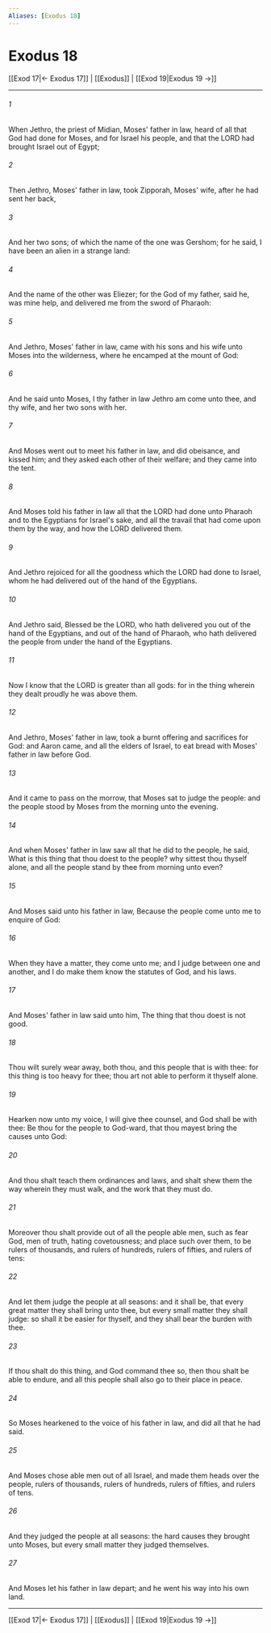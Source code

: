 ```yaml
---
Aliases: [Exodus 18]
---
```

# Exodus 18

[[Exod 17|← Exodus 17]] | [[Exodus]] | [[Exod 19|Exodus 19 →]]
***



###### 1 
When Jethro, the priest of Midian, Moses' father in law, heard of all that God had done for Moses, and for Israel his people, and that the LORD had brought Israel out of Egypt; 

###### 2 
Then Jethro, Moses' father in law, took Zipporah, Moses' wife, after he had sent her back, 

###### 3 
And her two sons; of which the name of the one was Gershom; for he said, I have been an alien in a strange land: 

###### 4 
And the name of the other was Eliezer; for the God of my father, said he, was mine help, and delivered me from the sword of Pharaoh: 

###### 5 
And Jethro, Moses' father in law, came with his sons and his wife unto Moses into the wilderness, where he encamped at the mount of God: 

###### 6 
And he said unto Moses, I thy father in law Jethro am come unto thee, and thy wife, and her two sons with her. 

###### 7 
And Moses went out to meet his father in law, and did obeisance, and kissed him; and they asked each other of their welfare; and they came into the tent. 

###### 8 
And Moses told his father in law all that the LORD had done unto Pharaoh and to the Egyptians for Israel's sake, and all the travail that had come upon them by the way, and how the LORD delivered them. 

###### 9 
And Jethro rejoiced for all the goodness which the LORD had done to Israel, whom he had delivered out of the hand of the Egyptians. 

###### 10 
And Jethro said, Blessed be the LORD, who hath delivered you out of the hand of the Egyptians, and out of the hand of Pharaoh, who hath delivered the people from under the hand of the Egyptians. 

###### 11 
Now I know that the LORD is greater than all gods: for in the thing wherein they dealt proudly he was above them. 

###### 12 
And Jethro, Moses' father in law, took a burnt offering and sacrifices for God: and Aaron came, and all the elders of Israel, to eat bread with Moses' father in law before God. 

###### 13 
And it came to pass on the morrow, that Moses sat to judge the people: and the people stood by Moses from the morning unto the evening. 

###### 14 
And when Moses' father in law saw all that he did to the people, he said, What is this thing that thou doest to the people? why sittest thou thyself alone, and all the people stand by thee from morning unto even? 

###### 15 
And Moses said unto his father in law, Because the people come unto me to enquire of God: 

###### 16 
When they have a matter, they come unto me; and I judge between one and another, and I do make them know the statutes of God, and his laws. 

###### 17 
And Moses' father in law said unto him, The thing that thou doest is not good. 

###### 18 
Thou wilt surely wear away, both thou, and this people that is with thee: for this thing is too heavy for thee; thou art not able to perform it thyself alone. 

###### 19 
Hearken now unto my voice, I will give thee counsel, and God shall be with thee: Be thou for the people to God-ward, that thou mayest bring the causes unto God: 

###### 20 
And thou shalt teach them ordinances and laws, and shalt shew them the way wherein they must walk, and the work that they must do. 

###### 21 
Moreover thou shalt provide out of all the people able men, such as fear God, men of truth, hating covetousness; and place such over them, to be rulers of thousands, and rulers of hundreds, rulers of fifties, and rulers of tens: 

###### 22 
And let them judge the people at all seasons: and it shall be, that every great matter they shall bring unto thee, but every small matter they shall judge: so shall it be easier for thyself, and they shall bear the burden with thee. 

###### 23 
If thou shalt do this thing, and God command thee so, then thou shalt be able to endure, and all this people shall also go to their place in peace. 

###### 24 
So Moses hearkened to the voice of his father in law, and did all that he had said. 

###### 25 
And Moses chose able men out of all Israel, and made them heads over the people, rulers of thousands, rulers of hundreds, rulers of fifties, and rulers of tens. 

###### 26 
And they judged the people at all seasons: the hard causes they brought unto Moses, but every small matter they judged themselves. 

###### 27 
And Moses let his father in law depart; and he went his way into his own land.

***
[[Exod 17|← Exodus 17]] | [[Exodus]] | [[Exod 19|Exodus 19 →]]
